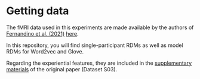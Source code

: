 # Getting data

The fMRI data used in this experiments are made available by the authors of [Fernandino et al. (2021)](https://www.pnas.org/doi/10.1073/pnas.2108091119) [here](https://osf.io/87chb/files/osfstorage).

In this repository, you will find single-participant RDMs as well as model RDMs for Word2vec and Glove. 

Regarding the experiential features, they are included in the [supplementary materials](https://www.pnas.org/doi/10.1073/pnas.2108091119#supplementary-materials) of the original paper (Dataset S03).
